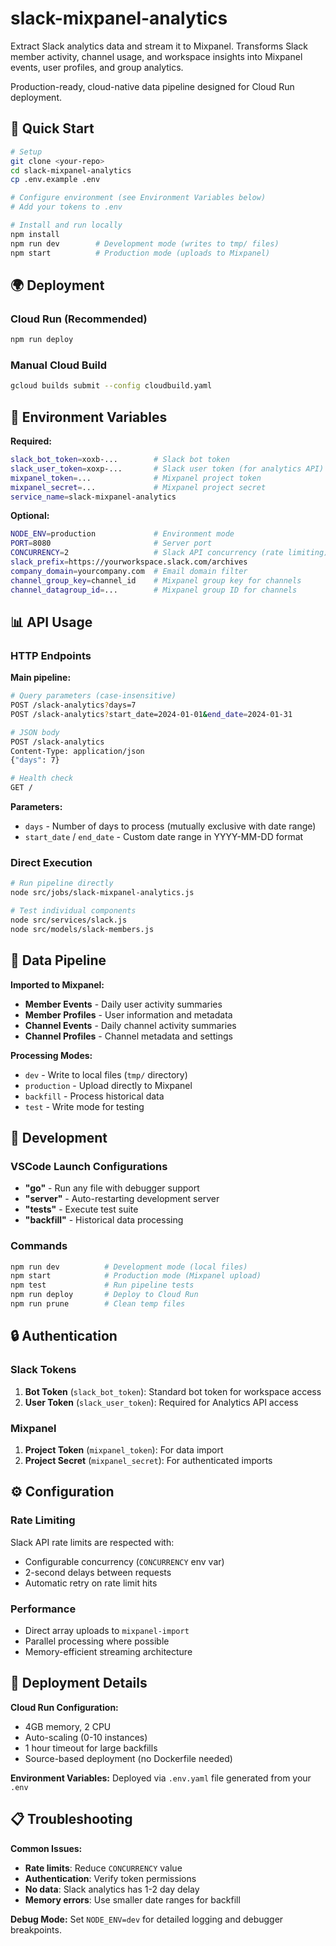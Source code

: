 # slack-mixpanel-analytics

Extract Slack analytics data and stream it to Mixpanel. Transforms Slack member activity, channel usage, and workspace insights into Mixpanel events, user profiles, and group analytics.

Production-ready, cloud-native data pipeline designed for Cloud Run deployment.

## 🚀 Quick Start

```bash
# Setup
git clone <your-repo>
cd slack-mixpanel-analytics
cp .env.example .env

# Configure environment (see Environment Variables below)
# Add your tokens to .env

# Install and run locally
npm install
npm run dev        # Development mode (writes to tmp/ files)
npm start          # Production mode (uploads to Mixpanel)
```

## 🌍 Deployment

### Cloud Run (Recommended)
```bash
npm run deploy
```

### Manual Cloud Build
```bash
gcloud builds submit --config cloudbuild.yaml
```

## 🔧 Environment Variables

**Required:**
```bash
slack_bot_token=xoxb-...        # Slack bot token
slack_user_token=xoxp-...       # Slack user token (for analytics API)
mixpanel_token=...              # Mixpanel project token
mixpanel_secret=...             # Mixpanel project secret
service_name=slack-mixpanel-analytics
```

**Optional:**
```bash
NODE_ENV=production             # Environment mode
PORT=8080                       # Server port
CONCURRENCY=2                   # Slack API concurrency (rate limiting)
slack_prefix=https://yourworkspace.slack.com/archives
company_domain=yourcompany.com  # Email domain filter
channel_group_key=channel_id    # Mixpanel group key for channels
channel_datagroup_id=...        # Mixpanel group ID for channels
```

## 📊 API Usage

### HTTP Endpoints

**Main pipeline:**
```bash
# Query parameters (case-insensitive)
POST /slack-analytics?days=7
POST /slack-analytics?start_date=2024-01-01&end_date=2024-01-31

# JSON body
POST /slack-analytics
Content-Type: application/json
{"days": 7}

# Health check
GET /
```

**Parameters:**
- `days` - Number of days to process (mutually exclusive with date range)
- `start_date` / `end_date` - Custom date range in YYYY-MM-DD format

### Direct Execution
```bash
# Run pipeline directly
node src/jobs/slack-mixpanel-analytics.js

# Test individual components
node src/services/slack.js
node src/models/slack-members.js
```

## 🎯 Data Pipeline

**Imported to Mixpanel:**
- **Member Events** - Daily user activity summaries
- **Member Profiles** - User information and metadata  
- **Channel Events** - Daily channel activity summaries
- **Channel Profiles** - Channel metadata and settings

**Processing Modes:**
- `dev` - Write to local files (`tmp/` directory)
- `production` - Upload directly to Mixpanel
- `backfill` - Process historical data
- `test` - Write mode for testing

## 🧪 Development

### VSCode Launch Configurations
- **"go"** - Run any file with debugger support
- **"server"** - Auto-restarting development server
- **"tests"** - Execute test suite
- **"backfill"** - Historical data processing

### Commands
```bash
npm run dev          # Development mode (local files)
npm start            # Production mode (Mixpanel upload)
npm test             # Run pipeline tests
npm run deploy       # Deploy to Cloud Run
npm run prune        # Clean temp files
```

## 🔒 Authentication

### Slack Tokens
1. **Bot Token** (`slack_bot_token`): Standard bot token for workspace access
2. **User Token** (`slack_user_token`): Required for Analytics API access

### Mixpanel
1. **Project Token** (`mixpanel_token`): For data import
2. **Project Secret** (`mixpanel_secret`): For authenticated imports

## ⚙️ Configuration

### Rate Limiting
Slack API rate limits are respected with:
- Configurable concurrency (`CONCURRENCY` env var)
- 2-second delays between requests
- Automatic retry on rate limit hits

### Performance
- Direct array uploads to `mixpanel-import`
- Parallel processing where possible
- Memory-efficient streaming architecture

## 🚀 Deployment Details

**Cloud Run Configuration:**
- 4GB memory, 2 CPU
- Auto-scaling (0-10 instances)
- 1 hour timeout for large backfills
- Source-based deployment (no Dockerfile needed)

**Environment Variables:**
Deployed via `.env.yaml` file generated from your `.env`

## 📋 Troubleshooting

**Common Issues:**
- **Rate limits**: Reduce `CONCURRENCY` value
- **Authentication**: Verify token permissions
- **No data**: Slack analytics has 1-2 day delay
- **Memory errors**: Use smaller date ranges for backfill

**Debug Mode:**
Set `NODE_ENV=dev` for detailed logging and debugger breakpoints.